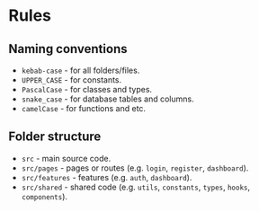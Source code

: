 # Rules

## Naming conventions

- `kebab-case` - for all folders/files.
- `UPPER_CASE` - for constants.
- `PascalCase` - for classes and types.
- `snake_case` - for database tables and columns.
- `camelCase` - for functions and etc.

## Folder structure

- `src` - main source code.
- `src/pages` - pages or routes (e.g. `login`, `register`, `dashboard`).
- `src/features` - features (e.g. `auth`, `dashboard`).
- `src/shared` - shared code (e.g. `utils`, `constants`, `types`, `hooks`, `components`).
